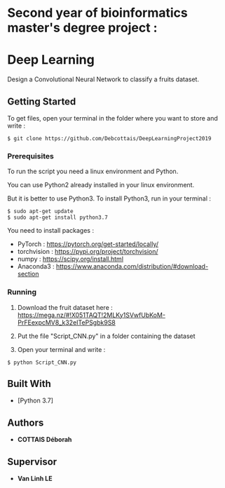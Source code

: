 # Second year of bioinformatics master's degree project :
# Deep Learning 

Design a Convolutional Neural Network to classify a fruits dataset.


## Getting Started

To get files, open your terminal in the folder where you want to store and write : 

```
$ git clone https://github.com/Debcottais/DeepLearningProject2019
```

### Prerequisites

To run the script you need a linux environment and Python. 

You can use Python2 already installed in your linux environment. 

But it is better to use Python3. To install Python3, run in your terminal : 

```
$ sudo apt-get update
$ sudo apt-get install python3.7
```
You need to install packages : 
- PyTorch : https://pytorch.org/get-started/locally/
- torchvision : https://pypi.org/project/torchvision/
- numpy : https://scipy.org/install.html
- Anaconda3 : https://www.anaconda.com/distribution/#download-section


### Running

1) Download the fruit dataset here : https://mega.nz/#!X051TAQT!2MLKy1SVwfUbKoM-PrFEexpcMV8_k32eITePSgbk9S8

2) Put the file "Script_CNN.py" in a folder containing the dataset 

2) Open your terminal and write : 

```
$ python Script_CNN.py
```


## Built With

* [Python 3.7]


## Authors

* **COTTAIS Déborah** 


## Supervisor 

* **Van Linh LE** 
